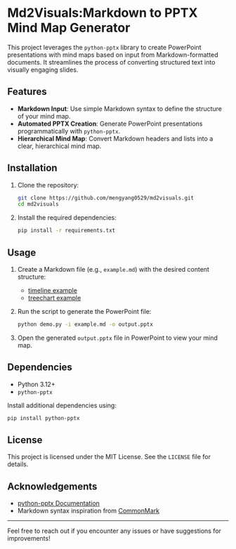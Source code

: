 # Md2Visuals:Markdown to PPTX Mind Map Generator

This project leverages the `python-pptx` library to create PowerPoint presentations with mind maps based on input from Markdown-formatted documents. It streamlines the process of converting structured text into visually engaging slides.

## Features

- **Markdown Input**: Use simple Markdown syntax to define the structure of your mind map.
- **Automated PPTX Creation**: Generate PowerPoint presentations programmatically with `python-pptx`.
- **Hierarchical Mind Map**: Convert Markdown headers and lists into a clear, hierarchical mind map.

## Installation

1. Clone the repository:

   ```bash
   git clone https://github.com/mengyang0529/md2visuals.git
   cd md2visuals
   ```

2. Install the required dependencies:

   ```bash
   pip install -r requirements.txt
   ```

## Usage

1. Create a Markdown file (e.g., `example.md`) with the desired content structure:
   - [timeline example](doc/timeline.md)
   - [treechart example](doc/treechart.md)

2. Run the script to generate the PowerPoint file:

   ```bash
   python demo.py -i example.md -o output.pptx
   ```

3. Open the generated `output.pptx` file in PowerPoint to view your mind map.


## Dependencies

- Python 3.12+
- `python-pptx`

Install additional dependencies using:

```bash
pip install python-pptx
```

## License

This project is licensed under the MIT License. See the `LICENSE` file for details.

## Acknowledgements

- [python-pptx Documentation](https://python-pptx.readthedocs.io/)
- Markdown syntax inspiration from [CommonMark](https://commonmark.org/)

---

Feel free to reach out if you encounter any issues or have suggestions for improvements!